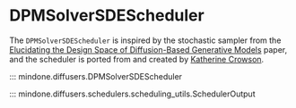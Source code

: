 <!--Copyright 2025 The HuggingFace Team. All rights reserved.

Licensed under the Apache License, Version 2.0 (the "License"); you may not use this file except in compliance with
the License. You may obtain a copy of the License at

http://www.apache.org/licenses/LICENSE-2.0

Unless required by applicable law or agreed to in writing, software distributed under the License is distributed on
an "AS IS" BASIS, WITHOUT WARRANTIES OR CONDITIONS OF ANY KIND, either express or implied. See the License for the
specific language governing permissions and limitations under the License.
-->

# DPMSolverSDEScheduler

The `DPMSolverSDEScheduler` is inspired by the stochastic sampler from the [Elucidating the Design Space of Diffusion-Based Generative Models](https://huggingface.co/papers/2206.00364) paper, and the scheduler is ported from and created by [Katherine Crowson](https://github.com/crowsonkb/).

::: mindone.diffusers.DPMSolverSDEScheduler

::: mindone.diffusers.schedulers.scheduling_utils.SchedulerOutput
